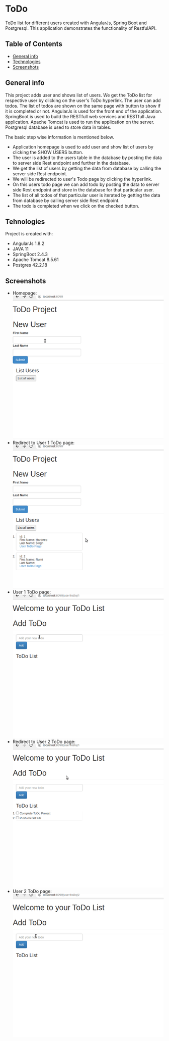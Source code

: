 # ToDo
ToDo list for different users created with AngularJs, Spring Boot and Postgresql. This application demonstrates the functionality of RestfulAPI.

## Table of Contents
* [General info](#general-info)
* [Technologies](#technologies)
* [Screenshots](#screenshots)


## General info
This project adds user and shows list of users. We get the ToDo list for respective user by clicking on the user's ToDo hyperlink. The user can add todos. The list of todos are shown on the same page with button to show if it is completed or not. AngularJs is used for the front end of the application. SpringBoot is used to build the RESTfull web services and RESTfull Java application. Apache Tomcat is used to run the application on the server. Postgresql database is used to store data in tables.

The basic step wise information is mentioned below.
* Application homepage is used to add user and show list of users by clicking the SHOW USERS button. 
* The user is added to the users table in the database by posting the data to server side Rest endpoint and further in the database.
* We get the list of users by getting the data from database by calling the server side Rest endpoint.
* We will be redirected to user's Todo page by clicking the hyperlink.
* On this users todo page we can add todo by posting the data to server side Rest endpoint and store in the database for that particular user.
* The list of all todos of that particular user is iterated by getting the data from database by calling server side Rest endpoint.
* The todo is completed when we click on the checked button.

## Tehnologies
Project is created with:
* AngularJs 1.8.2
* JAVA 11
* SpringBoot 2.4.3
* Apache Tomcat 8.5.61
* Postgres 42.2.18

## Screenshots
* Homepage: ![alt-text](https://github.com/hardeep85singh/ToDo/blob/main/screenshots/AddUsers.gif)
* Redirect to User 1 ToDo page: ![alt-text](https://github.com/hardeep85singh/ToDo/blob/main/screenshots/RedirectToUserToDoPage.gif)
* User 1 ToDo page: ![alt-text](https://github.com/hardeep85singh/ToDo/blob/main/screenshots/User1ToDoPage.gif) 
* Redirect to User 2 ToDo page: ![alt-text](https://github.com/hardeep85singh/ToDo/blob/main/screenshots/RedirectToUser2ToDoPage.gif)
* User 2 ToDo page: ![alt-text](https://github.com/hardeep85singh/ToDo/blob/main/screenshots/User2ToDoPage.gif)


